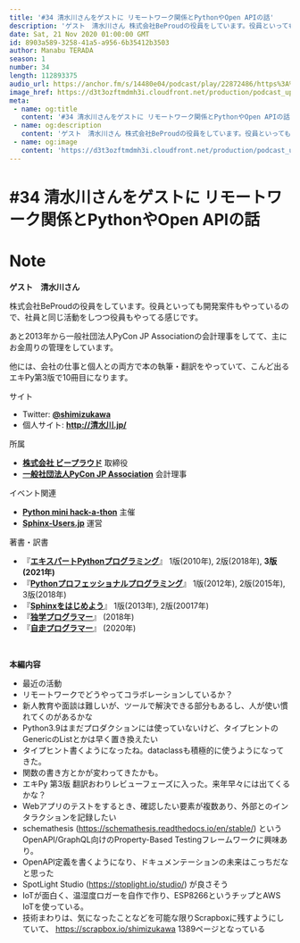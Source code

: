 ```yaml
---
title: '#34 清水川さんをゲストに リモートワーク関係とPythonやOpen APIの話'
description: 'ゲスト　清水川さん 株式会社BeProudの役員をしています。役員といっても開発案件もやっているので、社員と同じ活動をしつつ役員もやってる感じです。 あと2013年から一般社団法人PyCon JP A'
date: Sat, 21 Nov 2020 01:00:00 GMT
id: 8903a589-3258-41a5-a956-6b35412b3503
author: Manabu TERADA
season: 1
number: 34
length: 112893375
audio_url: https://anchor.fm/s/14480e04/podcast/play/22872486/https%3A%2F%2Fd3ctxlq1ktw2nl.cloudfront.net%2Fstaging%2F2020-10-20%2F8e193aa9-9237-5ead-a681-2e99dc904c08.mp3
image_href: https://d3t3ozftmdmh3i.cloudfront.net/production/podcast_uploaded/3302665/3302665-1582446732992-f3e5401da36c1.jpg
meta:
 - name: og:title
   content: '#34 清水川さんをゲストに リモートワーク関係とPythonやOpen APIの話'
 - name: og:description
   content: 'ゲスト　清水川さん 株式会社BeProudの役員をしています。役員といっても開発案件もやっているので、社員と同じ活動をしつつ役員もやってる感じです。 あと2013年から一般社団法人PyCon JP A'
 - name: og:image
   content: 'https://d3t3ozftmdmh3i.cloudfront.net/production/podcast_uploaded/3302665/3302665-1582446732992-f3e5401da36c1.jpg'
---
```

# #34 清水川さんをゲストに リモートワーク関係とPythonやOpen APIの話

<DisplayDate :dateStr="'Sat, 21 Nov 2020 01:00:00 GMT'" />
<DisplaySeason :season="1" :topic="34" />


# Note

<p><strong>ゲスト　清水川さん</strong></p>
<p>株式会社BeProudの役員をしています。役員といっても開発案件もやっているので、社員と同じ活動をしつつ役員もやってる感じです。</p>
<p>あと2013年から一般社団法人PyCon JP Associationの会計理事をしてて、主にお金周りの管理をしています。</p>
<p>他には、会社の仕事と個人との両方で本の執筆・翻訳をやっていて、こんど出るエキPy第3版で10冊目になります。</p>
<p>サイト</p>
<ul>
 <li>Twitter: <a href="https://twitter.com/shimizukawa" rel="noreferrer nofollow noopener" target="_blank"><strong>@shimizukawa</strong></a></li>
 <li>個人サイト: <a href="http://xn--5rt123a3lb.jp/" rel="noreferrer nofollow noopener" target="_blank"><strong>http://清水川.jp/</strong></a></li>
</ul>
<p>所属</p>
<ul>
  <li><a href="https://www.beproud.jp/" rel="noreferrer nofollow noopener" target="_blank"><strong>株式会社 ビープラウド</strong></a> 取締役</li>
  <li><a href="https://www.pycon.jp/" rel="noreferrer nofollow noopener" target="_blank"><strong>一般社団法人PyCon JP Association</strong></a> 会計理事</li>
</ul>
<p>イベント関連</p>
<ul>
  <li><a href="https://pyhack.connpass.com/" rel="noreferrer nofollow noopener" target="_blank"><strong>Python mini hack-a-thon</strong></a> 主催</li>
  <li><a href="https://sphinx-users.jp/" rel="noreferrer nofollow noopener" target="_blank"><strong>Sphinx-Users.jp</strong></a> 運営</li>
</ul>
<p>著書・訳書</p>
<ul>
  <li>『<a href="https://www.amazon.co.jp/dp/4048930613/freiaweb-22" rel="noreferrer nofollow noopener" target="_blank"><strong>エキスパートPythonプログラミング</strong></a>』 1版(2010年), 2版(2018年), <strong>3版(2021年)</strong></li>
  <li>『<a href="https://amzn.to/2LE5DjK" rel="noreferrer nofollow noopener" target="_blank"><strong>Pythonプロフェッショナルプログラミング</strong></a>』 1版(2012年), 2版(2015年), 3版(2018年)</li>
  <li>『<a href="https://www.oreilly.co.jp/books/9784873118192/" rel="noreferrer nofollow noopener" target="_blank"><strong>Sphinxをはじめよう</strong></a>』 1版(2013年), 2版(20017年)</li>
  <li>『<a href="https://www.amazon.co.jp/dp/4822292274/freiaweb-22" rel="noreferrer nofollow noopener" target="_blank"><strong>独学プログラマー</strong></a>』 (2018年)</li>
  <li>『<a href="https://amzn.to/2LE5DjK" rel="noreferrer nofollow noopener" target="_blank"><strong>自走プログラマー</strong></a>』 (2020年)</li>
</ul>
<p><br></p>
<p><strong>本編内容</strong></p>
<ul>
  <li>最近の活動</li>
  <li>リモートワークでどうやってコラボレーションしているか？</li>
  <li>新人教育や面談は難しいが、ツールで解決できる部分もあるし、人が使い慣れてくのがあるかな</li>
  <li>Python3.9はまだプロダクションには使っていないけど、タイプヒントのGenericのListとかは早く置き換えたい</li>
  <li>タイプヒント書くようになったね。dataclassも積極的に使うようになってきた。</li>
  <li>関数の書き方とかが変わってきたかも。</li>
  <li>エキPy 第3版 翻訳おわりレビューフェーズに入った。来年早々には出てくるかな？</li>
  <li>Webアプリのテストをするとき、確認したい要素が複数あり、外部とのインタラクションを記録したい</li>
  <li>schemathesis (<a href="https://schemathesis.readthedocs.io/en/stable/" rel="noreferrer nofollow noopener" target="_blank">https://schemathesis.readthedocs.io/en/stable/</a>) というOpenAPI/GraphQL向けのProperty-Based Testingフレームワークに興味あり。</li>
  <li>OpenAPI定義を書くようになり、ドキュメンテーションの未来はこっちだなと思った</li>
  <li>SpotLight Studio (<a href="https://stoplight.io/studio/" rel="noreferrer nofollow noopener" target="_blank">https://stoplight.io/studio/</a>) が良さそう</li>
  <li>IoTが面白く、温湿度ロガーを自作で作り、ESP8266というチップとAWS IoTを使っている。</li>
  <li>技術まわりは、気になったことなどを可能な限りScrapboxに残すようにしていて、 <a href="https://scrapbox.io/shimizukawa" rel="noreferrer nofollow noopener" target="_blank">https://scrapbox.io/shimizukawa</a> 1389ページとなっている</li>
</ul>



<Player title="#34 清水川さんをゲストに リモートワーク関係とPythonやOpen APIの話" 
  audio_url="https://anchor.fm/s/14480e04/podcast/play/22872486/https%3A%2F%2Fd3ctxlq1ktw2nl.cloudfront.net%2Fstaging%2F2020-10-20%2F8e193aa9-9237-5ead-a681-2e99dc904c08.mp3" 
  image_href="https://d3t3ozftmdmh3i.cloudfront.net/production/podcast_uploaded/3302665/3302665-1582446732992-f3e5401da36c1.jpg" 
/>

